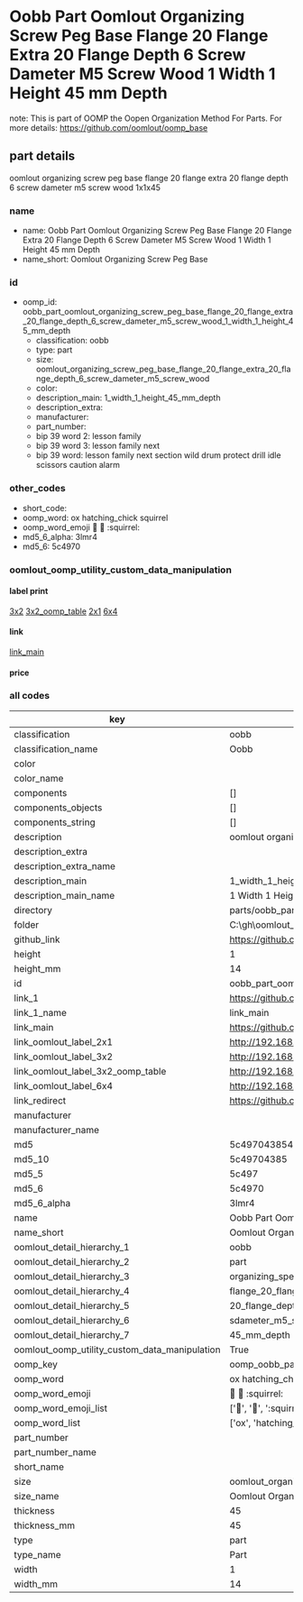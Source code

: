 # Oobb Part Oomlout Organizing Screw Peg Base Flange 20 Flange Extra 20 Flange Depth 6 Screw Dameter M5 Screw Wood 1 Width 1 Height 45 mm Depth  

note: This is part of OOMP the Oopen Organization Method For Parts. For more details: https://github.com/oomlout/oomp_base

##  part details
  



oomlout organizing screw peg base flange 20 flange extra 20 flange depth 6 screw dameter m5 screw wood 1x1x45



### name
* name: Oobb Part Oomlout Organizing Screw Peg Base Flange 20 Flange Extra 20 Flange Depth 6 Screw Dameter M5 Screw Wood 1 Width 1 Height 45 mm Depth
* name_short: Oomlout Organizing Screw Peg Base
### id
* oomp_id: oobb_part_oomlout_organizing_screw_peg_base_flange_20_flange_extra_20_flange_depth_6_screw_dameter_m5_screw_wood_1_width_1_height_45_mm_depth
  * classification: oobb
  * type: part
  * size: oomlout_organizing_screw_peg_base_flange_20_flange_extra_20_flange_depth_6_screw_dameter_m5_screw_wood
  * color: 
  * description_main: 1_width_1_height_45_mm_depth
  * description_extra: 
  * manufacturer: 
  * part_number: 
  * bip 39 word 2: lesson family
  * bip 39 word 3: lesson family next
  * bip 39 word: lesson family next section wild drum protect drill idle scissors caution alarm

### other_codes
* short_code: 
* oomp_word: ox hatching_chick squirrel
* oomp_word_emoji :ox: :hatching_chick: :squirrel:
* md5_6_alpha: 3lmr4
* md5_6: 5c4970






### oomlout_oomp_utility_custom_data_manipulation
#### label print
[3x2](http://192.168.1.245:1112/?label=oomp%203lmr4)
[3x2_oomp_table](http://192.168.1.108:1112/?label=oomp%203lmr4)
[2x1](http://192.168.1.242:1112/?label=oomp%203lmr4)
[6x4](http://192.168.1.55:1112/?label=oomp%203lmr4)    

#### link

[link_main](https://github.com/oomlout/oomlout_oobb_version_4_generated_parts/tree/main/navigation_oomp/oobb/part/oomlout_organizing_screw_peg_base_flange_20_flange_extra_20_flange_depth_6_screw_dameter_m5_screw_wood/1_width_1_height_45_mm_depth/part)                              

#### price







### all codes 
| key | value |  
| --- | --- |  
| classification | oobb |  
| classification_name | Oobb |  
| color |  |  
| color_name |  |  
| components | [] |  
| components_objects | [] |  
| components_string | [] |  
| description | oomlout organizing screw peg base flange 20 flange extra 20 flange depth 6 screw dameter m5 screw wood 1x1x45 |  
| description_extra |  |  
| description_extra_name |  |  
| description_main | 1_width_1_height_45_mm_depth |  
| description_main_name | 1 Width 1 Height 45 mm Depth |  
| directory | parts/oobb_part_oomlout_organizing_screw_peg_base_flange_20_flange_extra_20_flange_depth_6_screw_dameter_m5_screw_wood_1_width_1_height_45_mm_depth |  
| folder | C:\gh\oomlout_oobb_version_4_generated_parts\parts\oobb_part_oomlout_organizing_screw_peg_base_flange_20_flange_extra_20_flange_depth_6_screw_dameter_m5_screw_wood_1_width_1_height_45_mm_depth |  
| github_link | https://github.com/oomlout/oomlout_oomp_part_src/tree/main/parts/oobb_part_oomlout_organizing_screw_peg_base_flange_20_flange_extra_20_flange_depth_6_screw_dameter_m5_screw_wood_1_width_1_height_45_mm_depth |  
| height | 1 |  
| height_mm | 14 |  
| id | oobb_part_oomlout_organizing_screw_peg_base_flange_20_flange_extra_20_flange_depth_6_screw_dameter_m5_screw_wood_1_width_1_height_45_mm_depth |  
| link_1 | https://github.com/oomlout/oomlout_oobb_version_4_generated_parts/tree/main/navigation_oomp/oobb/part/oomlout_organizing_screw_peg_base_flange_20_flange_extra_20_flange_depth_6_screw_dameter_m5_screw_wood/1_width_1_height_45_mm_depth/part |  
| link_1_name | link_main |  
| link_main | https://github.com/oomlout/oomlout_oobb_version_4_generated_parts/tree/main/navigation_oomp/oobb/part/oomlout_organizing_screw_peg_base_flange_20_flange_extra_20_flange_depth_6_screw_dameter_m5_screw_wood/1_width_1_height_45_mm_depth/part |  
| link_oomlout_label_2x1 | http://192.168.1.242:1112/?label=oomp%203lmr4 |  
| link_oomlout_label_3x2 | http://192.168.1.245:1112/?label=oomp%203lmr4 |  
| link_oomlout_label_3x2_oomp_table | http://192.168.1.108:1112/?label=oomp%203lmr4 |  
| link_oomlout_label_6x4 | http://192.168.1.55:1112/?label=oomp%203lmr4 |  
| link_redirect | https://github.com/oomlout/oomlout_oobb_version_4_generated_parts/tree/main/parts/oobb_oomlout_organizing_screw_peg_base_flange_20_flange_extra_20_flange_depth_6_screw_dameter_m5_screw_wood_01_01_45 |  
| manufacturer |  |  
| manufacturer_name |  |  
| md5 | 5c4970438542f5950e7d8c2b2a94a403 |  
| md5_10 | 5c49704385 |  
| md5_5 | 5c497 |  
| md5_6 | 5c4970 |  
| md5_6_alpha | 3lmr4 |  
| name | Oobb Part Oomlout Organizing Screw Peg Base Flange 20 Flange Extra 20 Flange Depth 6 Screw Dameter M5 Screw Wood 1 Width 1 Height 45 mm Depth |  
| name_short | Oomlout Organizing Screw Peg Base |  
| oomlout_detail_hierarchy_1 | oobb |  
| oomlout_detail_hierarchy_2 | part |  
| oomlout_detail_hierarchy_3 | organizing_speg_base |  
| oomlout_detail_hierarchy_4 | flange_20_flange_extra |  
| oomlout_detail_hierarchy_5 | 20_flange_depth_6 |  
| oomlout_detail_hierarchy_6 | sdameter_m5_swood |  
| oomlout_detail_hierarchy_7 | 45_mm_depth |  
| oomlout_oomp_utility_custom_data_manipulation | True |  
| oomp_key | oomp_oobb_part_oomlout_organizing_screw_peg_base_flange_20_flange_extra_20_flange_depth_6_screw_dameter_m5_screw_wood_1_width_1_height_45_mm_depth |  
| oomp_word | ox hatching_chick squirrel |  
| oomp_word_emoji | :ox: :hatching_chick: :squirrel: |  
| oomp_word_emoji_list | [':ox:', ':hatching_chick:', ':squirrel:'] |  
| oomp_word_list | ['ox', 'hatching_chick', 'squirrel'] |  
| part_number |  |  
| part_number_name |  |  
| short_name |  |  
| size | oomlout_organizing_screw_peg_base_flange_20_flange_extra_20_flange_depth_6_screw_dameter_m5_screw_wood |  
| size_name | Oomlout Organizing Screw Peg Base Flange 20 Flange Extra 20 Flange Depth 6 Screw Dameter M5 Screw Wood |  
| thickness | 45 |  
| thickness_mm | 45 |  
| type | part |  
| type_name | Part |  
| width | 1 |  
| width_mm | 14 |  
